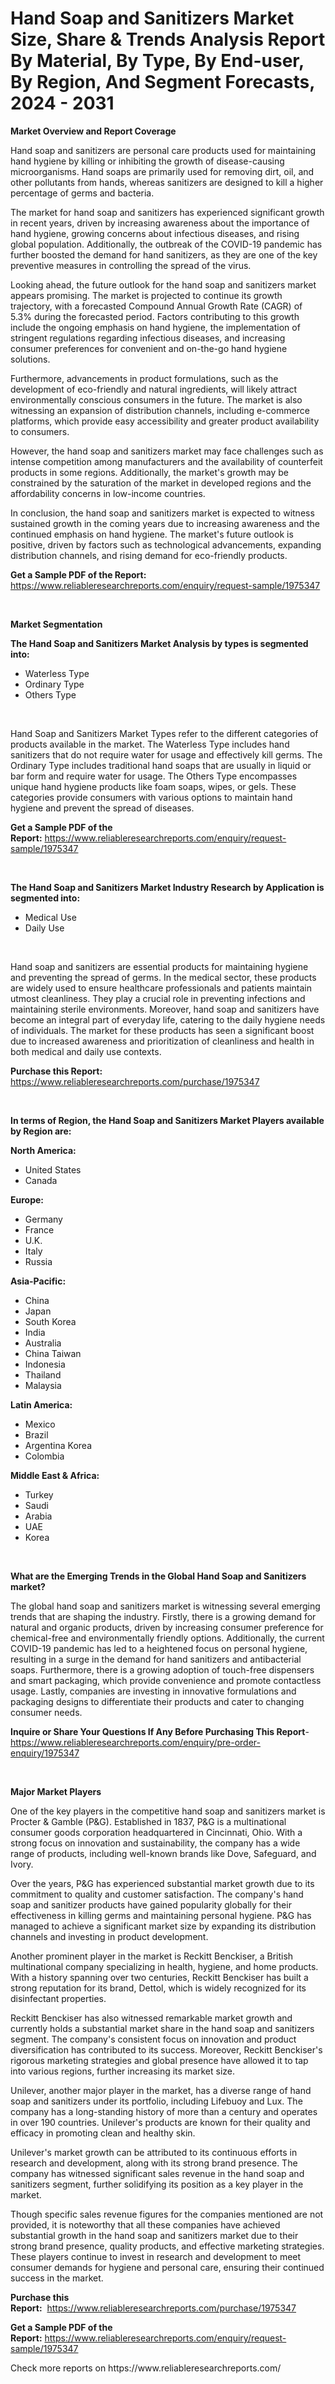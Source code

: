<p><h1>Hand Soap and Sanitizers Market Size, Share & Trends Analysis Report By Material, By Type, By End-user, By Region, And Segment Forecasts, 2024 - 2031</h1></p><p><strong>Market Overview and Report Coverage</strong></p>
<p><p>Hand soap and sanitizers are personal care products used for maintaining hand hygiene by killing or inhibiting the growth of disease-causing microorganisms. Hand soaps are primarily used for removing dirt, oil, and other pollutants from hands, whereas sanitizers are designed to kill a higher percentage of germs and bacteria.</p><p>The market for hand soap and sanitizers has experienced significant growth in recent years, driven by increasing awareness about the importance of hand hygiene, growing concerns about infectious diseases, and rising global population. Additionally, the outbreak of the COVID-19 pandemic has further boosted the demand for hand sanitizers, as they are one of the key preventive measures in controlling the spread of the virus.</p><p>Looking ahead, the future outlook for the hand soap and sanitizers market appears promising. The market is projected to continue its growth trajectory, with a forecasted Compound Annual Growth Rate (CAGR) of 5.3% during the forecasted period. Factors contributing to this growth include the ongoing emphasis on hand hygiene, the implementation of stringent regulations regarding infectious diseases, and increasing consumer preferences for convenient and on-the-go hand hygiene solutions.</p><p>Furthermore, advancements in product formulations, such as the development of eco-friendly and natural ingredients, will likely attract environmentally conscious consumers in the future. The market is also witnessing an expansion of distribution channels, including e-commerce platforms, which provide easy accessibility and greater product availability to consumers.</p><p>However, the hand soap and sanitizers market may face challenges such as intense competition among manufacturers and the availability of counterfeit products in some regions. Additionally, the market's growth may be constrained by the saturation of the market in developed regions and the affordability concerns in low-income countries.</p><p>In conclusion, the hand soap and sanitizers market is expected to witness sustained growth in the coming years due to increasing awareness and the continued emphasis on hand hygiene. The market's future outlook is positive, driven by factors such as technological advancements, expanding distribution channels, and rising demand for eco-friendly products.</p></p>
<p><strong>Get a Sample PDF of the Report:</strong> <a href="https://www.reliableresearchreports.com/enquiry/request-sample/1975347">https://www.reliableresearchreports.com/enquiry/request-sample/1975347</a></p>
<p>&nbsp;</p>
<p><strong>Market Segmentation</strong></p>
<p><strong>The Hand Soap and Sanitizers Market Analysis by types is segmented into:</strong></p>
<p><ul><li>Waterless Type</li><li>Ordinary Type</li><li>Others Type</li></ul></p>
<p>&nbsp;</p>
<p><p>Hand Soap and Sanitizers Market Types refer to the different categories of products available in the market. The Waterless Type includes hand sanitizers that do not require water for usage and effectively kill germs. The Ordinary Type includes traditional hand soaps that are usually in liquid or bar form and require water for usage. The Others Type encompasses unique hand hygiene products like foam soaps, wipes, or gels. These categories provide consumers with various options to maintain hand hygiene and prevent the spread of diseases.</p></p>
<p><strong>Get a Sample PDF of the Report:</strong>&nbsp;<a href="https://www.reliableresearchreports.com/enquiry/request-sample/1975347">https://www.reliableresearchreports.com/enquiry/request-sample/1975347</a></p>
<p>&nbsp;</p>
<p><strong>The Hand Soap and Sanitizers Market Industry Research by Application is segmented into:</strong></p>
<p><ul><li>Medical Use</li><li>Daily Use</li></ul></p>
<p>&nbsp;</p>
<p><p>Hand soap and sanitizers are essential products for maintaining hygiene and preventing the spread of germs. In the medical sector, these products are widely used to ensure healthcare professionals and patients maintain utmost cleanliness. They play a crucial role in preventing infections and maintaining sterile environments. Moreover, hand soap and sanitizers have become an integral part of everyday life, catering to the daily hygiene needs of individuals. The market for these products has seen a significant boost due to increased awareness and prioritization of cleanliness and health in both medical and daily use contexts.</p></p>
<p><strong>Purchase this Report:</strong>&nbsp; <a href="https://www.reliableresearchreports.com/purchase/1975347">https://www.reliableresearchreports.com/purchase/1975347</a></p>
<p>&nbsp;</p>
<p><strong>In terms of Region, the Hand Soap and Sanitizers Market Players available by Region are:</strong></p>
<p>
    <p> <strong> North America: </strong>
        <ul>
            <li>United States</li>
            <li>Canada</li>
        </ul>
        </p> 
    <p> <strong> Europe: </strong>
        <ul>
            <li>Germany</li>
            <li>France</li>
            <li>U.K.</li>
            <li>Italy</li>
            <li>Russia</li>
        </ul>
        </p> 
    <p> <strong> Asia-Pacific: </strong>
        <ul>
            <li>China</li>
            <li>Japan</li>
            <li>South Korea</li>
            <li>India</li>
            <li>Australia</li>
            <li>China Taiwan</li>
            <li>Indonesia</li>
            <li>Thailand</li>
            <li>Malaysia</li>
        </ul>
        </p> 
    <p> <strong> Latin America: </strong>
        <ul>
            <li>Mexico</li>
            <li>Brazil</li>
            <li>Argentina Korea</li>
            <li>Colombia</li>
        </ul>
        </p> 
    <p> <strong> Middle East & Africa: </strong>
        <ul>
            <li>Turkey</li>
            <li>Saudi</li>
            <li>Arabia</li>
            <li>UAE</li>
            <li>Korea</li>
        </ul>
    </p>
    </p>
<p>&nbsp;</p>
<p><strong>What are the Emerging Trends in the Global Hand Soap and Sanitizers market?</strong></p>
<p><p>The global hand soap and sanitizers market is witnessing several emerging trends that are shaping the industry. Firstly, there is a growing demand for natural and organic products, driven by increasing consumer preference for chemical-free and environmentally friendly options. Additionally, the current COVID-19 pandemic has led to a heightened focus on personal hygiene, resulting in a surge in the demand for hand sanitizers and antibacterial soaps. Furthermore, there is a growing adoption of touch-free dispensers and smart packaging, which provide convenience and promote contactless usage. Lastly, companies are investing in innovative formulations and packaging designs to differentiate their products and cater to changing consumer needs.</p></p>
<p><strong>Inquire or Share Your Questions If Any Before Purchasing This Report</strong>- <a href="https://www.reliableresearchreports.com/enquiry/pre-order-enquiry/1975347">https://www.reliableresearchreports.com/enquiry/pre-order-enquiry/1975347</a></p>
<p>&nbsp;</p>
<p><strong>Major Market Players</strong></p>
<p><p>One of the key players in the competitive hand soap and sanitizers market is Procter & Gamble (P&G). Established in 1837, P&G is a multinational consumer goods corporation headquartered in Cincinnati, Ohio. With a strong focus on innovation and sustainability, the company has a wide range of products, including well-known brands like Dove, Safeguard, and Ivory.</p><p>Over the years, P&G has experienced substantial market growth due to its commitment to quality and customer satisfaction. The company's hand soap and sanitizer products have gained popularity globally for their effectiveness in killing germs and maintaining personal hygiene. P&G has managed to achieve a significant market size by expanding its distribution channels and investing in product development.</p><p>Another prominent player in the market is Reckitt Benckiser, a British multinational company specializing in health, hygiene, and home products. With a history spanning over two centuries, Reckitt Benckiser has built a strong reputation for its brand, Dettol, which is widely recognized for its disinfectant properties.</p><p>Reckitt Benckiser has also witnessed remarkable market growth and currently holds a substantial market share in the hand soap and sanitizers segment. The company's consistent focus on innovation and product diversification has contributed to its success. Moreover, Reckitt Benckiser's rigorous marketing strategies and global presence have allowed it to tap into various regions, further increasing its market size.</p><p>Unilever, another major player in the market, has a diverse range of hand soap and sanitizers under its portfolio, including Lifebuoy and Lux. The company has a long-standing history of more than a century and operates in over 190 countries. Unilever's products are known for their quality and efficacy in promoting clean and healthy skin.</p><p>Unilever's market growth can be attributed to its continuous efforts in research and development, along with its strong brand presence. The company has witnessed significant sales revenue in the hand soap and sanitizers segment, further solidifying its position as a key player in the market.</p><p>Though specific sales revenue figures for the companies mentioned are not provided, it is noteworthy that all these companies have achieved substantial growth in the hand soap and sanitizers market due to their strong brand presence, quality products, and effective marketing strategies. These players continue to invest in research and development to meet consumer demands for hygiene and personal care, ensuring their continued success in the market.</p></p>
<p><strong>Purchase this Report:</strong>&nbsp;&nbsp;<a href="https://www.reliableresearchreports.com/purchase/1975347">https://www.reliableresearchreports.com/purchase/1975347</a></p>
<p></p>
<p><strong>Get a Sample PDF of the Report:</strong>&nbsp;<a href="https://www.reliableresearchreports.com/enquiry/request-sample/1975347">https://www.reliableresearchreports.com/enquiry/request-sample/1975347</a></p>
<p>Check more reports on https://www.reliableresearchreports.com/</p>